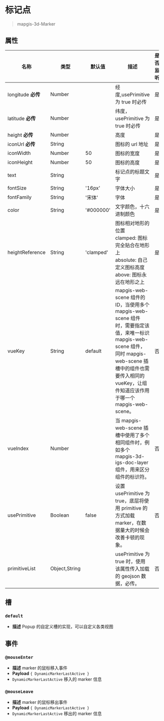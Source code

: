 # 标记点

> mapgis-3d-Marker

## 属性

| 名称               | 类型          | 默认值    | 描述                                                                                                                                                                                                                          | 是否监听 |
| ------------------ | ------------- | --------- | ----------------------------------------------------------------------------------------------------------------------------------------------------------------------------------------------------------------------------- | -------- |
| longitude **必传** | Number        |           | 经度,usePrimitive 为 true 时必传                                                                                                                                                                                              | 是       |
| latitude **必传**  | Number        |           | 纬度，usePrimitive 为 true 时必传                                                                                                                                                                                             | 是       |
| height **必传**    | Number        |           | 高度                                                                                                                                                                                                                          | 是       |
| iconUrl **必传**   | String        |           | 图标的 url 地址                                                                                                                                                                                                               | 是       |
| iconWidth          | Number        | 50        | 图标的宽度                                                                                                                                                                                                                    | 是       |
| iconHeight         | Number        | 50        | 图标的高度                                                                                                                                                                                                                    | 是       |
| text               | String        |           | 标记点的标题文字                                                                                                                                                                                                              | 是       |
| fontSize           | String        | '16px'    | 字体大小                                                                                                                                                                                                                      | 是       |
| fontFamily         | String        | '宋体'    | 字体                                                                                                                                                                                                                          | 是       |
| color              | String        | '#000000' | 文字颜色，十六进制颜色                                                                                                                                                                                                        | 是       |
| heightReference    | String        | 'clamped' | 图标相对地形的位置 <br/>clamped: 图标完全贴合在地形上</br> absolute: 自己定义图标高度</br>above: 图标永远在地形之上                                                                                                           | 是       |
| vueKey             | String        | default   | mapgis-web-scene 组件的 ID，当使用多个 mapgis-web-scene 组件时，需要指定该值，来唯一标识 mapgis-web-scene 组件，<br/>同时 mapgis-web-scene 插槽中的组件也需要传入相同的 vueKey，让组件知道应该作用于哪一个 mapgis-web-scene。 | 否       |
| vueIndex           | Number        |           | 当 mapgis-web-scene 插槽中使用了多个相同组件时，例如多个 mapgis-3d-igs-doc-layer 组件，用来区分组件的标识符。                                                                                                                 | 否       |
| usePrimitive       | Boolean       | false     | 设置 usePrimitive 为 true，底层将使用 primitive 的方式加载 marker，在数据量大的时候会改善卡顿的现象。                                                                                                                         | 否       |
| primitiveList      | Object,String |           | usePrimitive 为 true 时，使用该属性传入加载的 geojson 数据，必传。                                                                                                                                                            | 否       |

## 槽

### `default`

- **描述** Popup 的自定义槽的实现，可以自定义各类视图

## 事件

### `@mouseEnter`

- **描述** marker 的鼠标移入事件
- **Payload** `{ DynamicMarkerLastActive }`
- `DynamicMarkerLastActive` 移入的 marker 信息

### `@mouseLeave`

- **描述** marker 的鼠标移出事件
- **Payload** `{ DynamicMarkerLastActive }`
- `DynamicMarkerLastActive` 移出的 marker 信息
